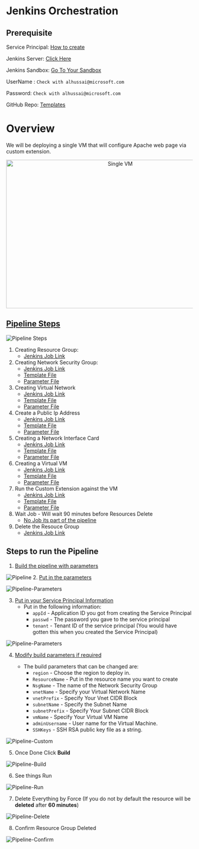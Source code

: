 # Jenkins Orchestration

## Prerequisite
Service Principal: [How to create](https://docs.microsoft.com/en-us/cli/azure/create-an-azure-service-principal-azure-cli?toc=%2Fazure%2Fazure-resource-manager%2Ftoc.json&view=azure-cli-latest)

Jenkins Server: [Click Here](http://jenkinsv2.eastus.cloudapp.azure.com:8080/job/ARM_Demo/job/Build_P20_Demo_Pipeline/)

Jenkins Sandbox: [Go To Your Sandbox](http://jenkinsv2.eastus.cloudapp.azure.com:8080/job/P20_Sandbox/)

UserName : ```Check with alhussai@microsoft.com```

Password: ```Check with alhussai@microsoft.com```

GitHub Repo: [Templates](https://github.com/albertwo1978/training-events/tree/master/jenkins)

# Overview
We will be deploying a single VM that will configure Apache web page via custom extension.
<p align="center">
    <img src="./src/Single-VM-Multi-Site.JPG" width="600" height="400" title="Single VM">
</p>

## [Pipeline Steps](http://jenkinsv2.eastus.cloudapp.azure.com:8080/job/ARM_Demo/job/Build_P20_Demo_Pipeline/)


![Pipeline Steps](./src/pipeline-steps.jpg)
1. Creating Resource Group: 
    * [Jenkins Job Link](http://jenkinsv2.eastus.cloudapp.azure.com:8080/job/ARM_Demo/job/Build_RG/)
2.  Creating Network Security Group: 
    * [Jenkins Job Link](http://jenkinsv2.eastus.cloudapp.azure.com:8080/job/ARM_Demo/job/Build_NSG/)   
    * [Template File](https://github.com/albertwo1978/training-events/blob/master/jenkins/Build_NSG.json)
    * [Parameter File](https://github.com/albertwo1978/training-events/blob/master/jenkins/Build_NSG.parameters.json) 
3. Creating Virtual Network
    * [Jenkins Job Link](http://jenkinsv2.eastus.cloudapp.azure.com:8080/job/ARM_Demo/job/Build_VNET/)   
    * [Template File](https://github.com/albertwo1978/training-events/blob/master/jenkins/Build_VNet.json)
    * [Parameter File](https://github.com/albertwo1978/training-events/blob/master/jenkins/Build_VNet.parameters.json) 
4. Create a Public Ip Address
    * [Jenkins Job Link](http://jenkinsv2.eastus.cloudapp.azure.com:8080/job/ARM_Demo/job/Build_PIP/)   
    * [Template File](https://github.com/albertwo1978/training-events/blob/master/jenkins/Build_PIP.json)
    * [Parameter File](https://github.com/albertwo1978/training-events/blob/master/jenkins/Build_PIP.parameters.json)
5. Creating a Network Interface Card
    * [Jenkins Job Link](http://jenkinsv2.eastus.cloudapp.azure.com:8080/job/ARM_Demo/job/Build_NIC/)   
    * [Template File](https://github.com/albertwo1978/training-events/blob/master/jenkins/Build_NIC.json)
    * [Parameter File](https://github.com/albertwo1978/training-events/blob/master/jenkins/Build_NIC.parameters.json)
6. Creating a Virtual VM
    * [Jenkins Job Link](http://jenkinsv2.eastus.cloudapp.azure.com:8080/job/ARM_Demo/job/Build_VM/)   
    * [Template File](https://github.com/albertwo1978/training-events/blob/master/jenkins/Build_VM.json)
    * [Parameter File](https://github.com/albertwo1978/training-events/blob/master/jenkins/Build_VM.parameters.json)
7. Run the Custom Extension against the VM
    * [Jenkins Job Link](http://jenkinsv2.eastus.cloudapp.azure.com:8080/job/ARM_Demo/job/Build_VMX/)   
    * [Template File](https://github.com/albertwo1978/training-events/blob/master/jenkins/Build_VMX.json)
    * [Parameter File](https://github.com/albertwo1978/training-events/blob/master/jenkins/Build_VMX.parameters.json)
8. Wait Job - Will wait 90 minutes before Resources Delete
    * [No Job its part of the pipeline](http://jenkinsv2.eastus.cloudapp.azure.com:8080/job/ARM_Demo/job/Build_P20_Demo_Pipeline/configure)
9. Delete the Resouce Group
    * [Jenkins Job Link](http://jenkinsv2.eastus.cloudapp.azure.com:8080/job/ARM_Demo/job/P20_Delete/)

## Steps to run the Pipeline

1. [Build the pipeline with parameters](http://jenkinsv2.eastus.cloudapp.azure.com:8080/job/ARM_Demo/job/Build_P20_Demo_Pipeline/)

![Pipeline](./src/pipeline.jpg)
2. [Put in the parameters](http://jenkinsv2.eastus.cloudapp.azure.com:8080/job/ARM_Demo/job/Build_P20_Demo_Pipeline/build?delay=0sec)

![Pipeline-Parameters](./src/pipeline-parameters.jpg)

3. [Put in your Service Principal Information](http://jenkinsv2.eastus.cloudapp.azure.com:8080/job/ARM_Demo/job/Build_P20_Demo_Pipeline/build?delay=0sec)
    * Put in the following information:
        * ```appId``` - Application ID you got from creating the Service Principal
        * ```passwd``` - The password you gave to the service principal
        * ```tenant``` - Tenant ID of the service principal (You would have gotten this when you created the Service Principal)

![Pipeline-Parameters](./src/pipeline-service-principal.jpg)

4. [Modify build parameters if required](http://jenkinsv2.eastus.cloudapp.azure.com:8080/job/ARM_Demo/job/Build_P20_Demo_Pipeline/build?delay=0sec)

    * The build parameters that can be changed are:
        * ```region``` - Choose the region to deploy in.
        * ```ResourceName``` - Put in the resource name you want to create
        * ```NsgName``` - The name of the Network Security Group
        * ```vnetName``` - Specify your Virtual Network Name
        * ```vnetPrefix``` - Specify Your Vnet CIDR Block
        * ```subnetName``` - Specify the Subnet Name
        * ```subnetPrefix``` - Specify Your Subnet CIDR Block
        * ```vmName``` - Specify Your Virtual VM Name
        * ```adminUsername``` - User name for the Virtual Machine.
        * ```SSHKeys``` - SSH RSA public key file as a string.
 

![Pipeline-Custom](./src/pipeline-custom.jpg)

5. Once Done Click **Build**

![Pipeline-Build](./src/pipeline-build.jpg)

6. See things Run

![Pipeline-Run](./src/pipeline-run.jpg)

7. Delete Everything by Force (If you do not by default the resource will be **deleted** after **60 minutes**)

![Pipeline-Delete](./src/pipeline-delete.jpg)

8. Confirm Resource Group Deleted

![Pipeline-Confirm](./src/pipeline-Confirm.jpg)
